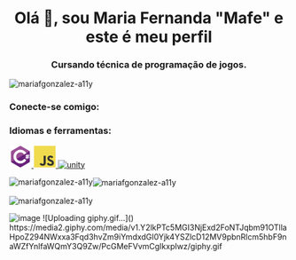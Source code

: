 <h1 align="center">Olá 👋, sou Maria Fernanda "Mafe" e este é meu perfil</h1>
<h3 align="center">Cursando técnica de programação de jogos.</h3>

<p align="left"> <img src="https://komarev.com/ghpvc/?username=mariafgonzalez-a11y&label=Profile%20views&color=0e75b6&style=flat" alt="mariafgonzalez-a11y" /> </p>

<h3 align="left">Conecte-se comigo:</h3>
<p align="left">
</p>

<h3 align="left">Idiomas e ferramentas:</h3>
<p align="left"> <a href="https://www.w3schools.com/cs/" target="_blank" rel="noreferrer"> <img src="https://raw.githubusercontent.com/devicons/devicon/master/icons/csharp/csharp-original.svg" alt="csharp" width="40" height="40"/> </a> <a href="https://developer.mozilla.org/en-US/docs/Web/JavaScript" target="_blank" rel="noreferrer"> <img src="https://raw.githubusercontent.com/devicons/devicon/master/icons/javascript/javascript-original.svg" alt="javascript" width="40" height="40"/> </a> <a href="https://unity.com/" target="_blank" rel="noreferrer"> <img src="https://www.vectorlogo.zone/logos/unity3d/unity3d-icon.svg" alt="unity" width="40" height="40"/> </a> </p>

<p><img align="left" src="https://github-readme-stats.vercel.app/api/top-langs?username=mariafgonzalez-a11y&show_icons=true&locale=en&layout=compact" alt="mariafgonzalez-a11y" /></p>

<p> <img align="center" src="https://github-readme-stats.vercel.app/api?username=mariafgonzalez-a11y&show_icons=true&locale=en" alt="mariafgonzalez-a11y" /></p>

<p><img align="center" src="https://github-readme-streak-stats.herokuapp.com/?user=mariafgonzalez-a11y&" alt="mariafgonzalez-a11y" /></p>

<img width="480" height="260" alt="image" src="https://github.com/user-attachments/assets/281aecb0-85ce-4815-8f9e-c26778a45c60" />
![Uploading giphy.gif…]()
https://media2.giphy.com/media/v1.Y2lkPTc5MGI3NjExd2FoNTJqbm91OTllaHpoZ294NWxxa3Fqd3hvZm9iYmdxdGI0Yjk4YSZlcD12MV9pbnRlcm5hbF9naWZfYnlfaWQmY3Q9Zw/PcGMeFVvmCgIkxpIwz/giphy.gif

